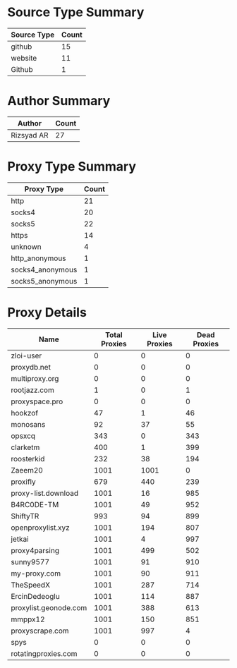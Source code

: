 # Source Type Summary

| Source Type | Count |
|-------------|-------|
| github | 15 |
| website | 11 |
| Github | 1 |


# Author Summary

| Author | Count |
|--------|-------|
| Rizsyad AR | 27 |


# Proxy Type Summary

| Proxy Type | Count |
|------------|-------|
| http | 21 |
| socks4 | 20 |
| socks5 | 22 |
| https | 14 |
| unknown | 4 |
| http_anonymous | 1 |
| socks4_anonymous | 1 |
| socks5_anonymous | 1 |


# Proxy Details

| Name | Total Proxies | Live Proxies | Dead Proxies |
|------|---------------|--------------|---------------|
| zloi-user | 0 | 0 | 0 |
| proxydb.net | 0 | 0 | 0 |
| multiproxy.org | 0 | 0 | 0 |
| rootjazz.com | 1 | 0 | 1 |
| proxyspace.pro | 0 | 0 | 0 |
| hookzof | 47 | 1 | 46 |
| monosans | 92 | 37 | 55 |
| opsxcq | 343 | 0 | 343 |
| clarketm | 400 | 1 | 399 |
| roosterkid | 232 | 38 | 194 |
| Zaeem20 | 1001 | 1001 | 0 |
| proxifly | 679 | 440 | 239 |
| proxy-list.download | 1001 | 16 | 985 |
| B4RC0DE-TM | 1001 | 49 | 952 |
| ShiftyTR | 993 | 94 | 899 |
| openproxylist.xyz | 1001 | 194 | 807 |
| jetkai | 1001 | 4 | 997 |
| proxy4parsing | 1001 | 499 | 502 |
| sunny9577 | 1001 | 91 | 910 |
| my-proxy.com | 1001 | 90 | 911 |
| TheSpeedX | 1001 | 287 | 714 |
| ErcinDedeoglu | 1001 | 114 | 887 |
| proxylist.geonode.com | 1001 | 388 | 613 |
| mmppx12 | 1001 | 150 | 851 |
| proxyscrape.com | 1001 | 997 | 4 |
| spys | 0 | 0 | 0 |
| rotatingproxies.com | 0 | 0 | 0 |

